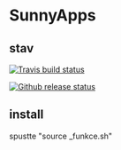 # SunnyApps

## stav

[![Travis build status](https://img.shields.io/travis/paveltrojka/sunnyapps.svg?label=travis-ci&branch=dev&style=flat-square)](https://travis-ci.org/paveltrojka/sunnyapps)

[![Github release status](https://img.shields.io/github/release/paveltrojka/sunnyapps.svg?label=travis-ci&branch=dev&style=flat-square)](https://github.com/paveltrojka/sunnyapps/releases)

## install

spustte "source _funkce.sh"
